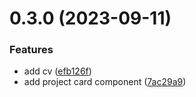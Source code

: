 # 0.3.0 (2023-09-11)


### Features

* add cv ([efb126f](https://github.com/thewyolar/portfolio2/commit/efb126fecddf7426818f6d8ba74541954213c901))
* add project card component ([7ac29a9](https://github.com/thewyolar/portfolio2/commit/7ac29a9e5880ece6191fcb473cfa1d9cc324c7bf))




